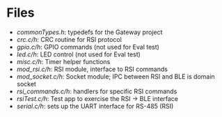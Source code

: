 Files
=====
- _commonTypes.h_: typedefs for the Gateway project
- _crc.c/h_: CRC routine for RSI protocol
- _gpio.c/h_: GPIO commands (not used for Eval test)
- _led.c/h_: LED control (not used for Eval test)
- _misc.c/h_: Timer helper functions
- _mod\_rsi.c/h_: RSI module, interface to RSI commands
- _mod\_socket.c/h_: Socket module; IPC between RSI and BLE is domain socket
- _rsi\_commands.c/h_: handlers for specific RSI commands
- _rsiTest.c/h_: Test app to exercise the RSI -> BLE interface
- _serial.c/h_: sets up the UART interface for RS-485 (RSI)
